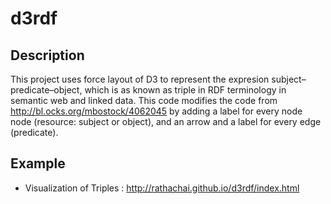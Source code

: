 # d3rdf

## Description
This project uses force layout of D3 to represent the expresion subject–predicate–object, which is as known as triple in RDF terminology in semantic web and linked data. This code modifies the code from http://bl.ocks.org/mbostock/4062045 by adding a label for every node node (resource: subject or object), and an arrow and a label for every edge (predicate).

## Example
- Visualization of Triples : http://rathachai.github.io/d3rdf/index.html

